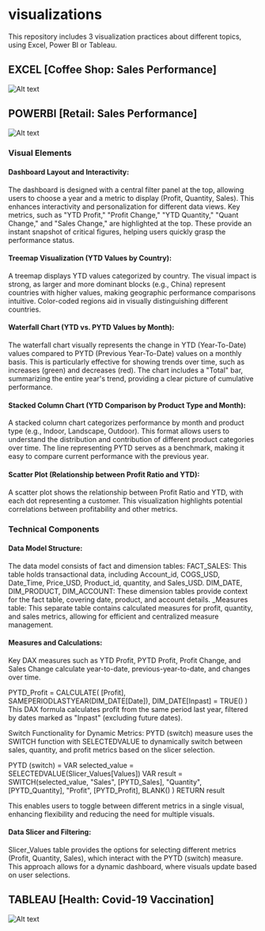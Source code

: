 # visualizations

This repository includes 3 visualization practices about different topics, using Excel, Power BI or Tableau.

## EXCEL [Coffee Shop: Sales Performance]
![Alt text](/demos/dashboard-excel.png "original photo")

## POWERBI [Retail: Sales Performance]
![Alt text](/demos/dashboard-powerbi.png "original photo")

### Visual Elements

#### Dashboard Layout and Interactivity:
The dashboard is designed with a central filter panel at the top, allowing users to choose a year and a metric to display (Profit, Quantity, Sales). This enhances interactivity and personalization for different data views. Key metrics, such as "YTD Profit," "Profit Change," "YTD Quantity," "Quant Change," and "Sales Change," are highlighted at the top. These provide an instant snapshot of critical figures, helping users quickly grasp the performance status.

#### Treemap Visualization (YTD Values by Country):
A treemap displays YTD values categorized by country. The visual impact is strong, as larger and more dominant blocks (e.g., China) represent countries with higher values, making geographic performance comparisons intuitive. Color-coded regions aid in visually distinguishing different countries.

#### Waterfall Chart (YTD vs. PYTD Values by Month):
The waterfall chart visually represents the change in YTD (Year-To-Date) values compared to PYTD (Previous Year-To-Date) values on a monthly basis. This is particularly effective for showing trends over time, such as increases (green) and decreases (red). The chart includes a "Total" bar, summarizing the entire year's trend, providing a clear picture of cumulative performance.

#### Stacked Column Chart (YTD Comparison by Product Type and Month):
A stacked column chart categorizes performance by month and product type (e.g., Indoor, Landscape, Outdoor). This format allows users to understand the distribution and contribution of different product categories over time. The line representing PYTD serves as a benchmark, making it easy to compare current performance with the previous year.

#### Scatter Plot (Relationship between Profit Ratio and YTD):
A scatter plot shows the relationship between Profit Ratio and YTD, with each dot representing a customer. This visualization highlights potential correlations between profitability and other metrics.

### Technical Components

#### Data Model Structure:
The data model consists of fact and dimension tables:
FACT_SALES: This table holds transactional data, including Account_id, COGS_USD, Date_Time, Price_USD, Product_id, quantity, and Sales_USD.
DIM_DATE, DIM_PRODUCT, DIM_ACCOUNT: These dimension tables provide context for the fact table, covering date, product, and account details.
_Measures table: This separate table contains calculated measures for profit, quantity, and sales metrics, allowing for efficient and centralized measure management.

#### Measures and Calculations:
Key DAX measures such as YTD Profit, PYTD Profit, Profit Change, and Sales Change calculate year-to-date, previous-year-to-date, and changes over time.

PYTD_Profit = 
CALCULATE(
    [Profit],
    SAMEPERIODLASTYEAR(DIM_DATE[Date]),
    DIM_DATE[Inpast] = TRUE()
)
This DAX formula calculates profit from the same period last year, filtered by dates marked as "Inpast" (excluding future dates).

Switch Functionality for Dynamic Metrics:
PYTD (switch) measure uses the SWITCH function with SELECTEDVALUE to dynamically switch between sales, quantity, and profit metrics based on the slicer selection.

PYTD (switch) =
VAR selected_value = SELECTEDVALUE(Slicer_Values[Values])
VAR result = SWITCH(selected_value,
    "Sales", [PYTD_Sales],
    "Quantity", [PYTD_Quantity],
    "Profit", [PYTD_Profit],
    BLANK()
)
RETURN result

This enables users to toggle between different metrics in a single visual, enhancing flexibility and reducing the need for multiple visuals.

#### Data Slicer and Filtering:
Slicer_Values table provides the options for selecting different metrics (Profit, Quantity, Sales), which interact with the PYTD (switch) measure. This approach allows for a dynamic dashboard, where visuals update based on user selections.

## TABLEAU [Health: Covid-19 Vaccination]
![Alt text](/demos/dashboard-tableau.png "original photo")
